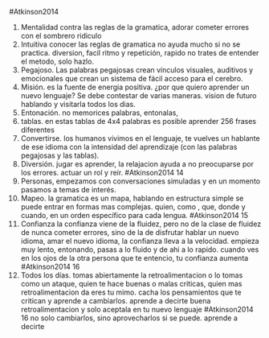#Atkinson2014 
1. Mentalidad contra las reglas de la gramatica, adorar cometer errores con el sombrero ridiculo
2. Intuitiva conocer las reglas de gramatica no ayuda mucho si no se practica. diversion, facil ritmo y repetición, rapido no trates de entender el metodo, solo hazlo.
3. Pegajoso. Las palabras pegajosas crean vínculos visuales, auditivos y emocionales que crean un sistema de fácil acceso para el cerebro.
4. Misión. es la fuente de energia positiva. ¿por que quiero aprender un nuevo lenguaje? Se debe contestar de varias maneras. vision de futuro hablando y visitarla todos los dias.
5. Entonación. no memorices palabras, entonalas,
6. tablas. en estas tablas de 4x4 palabras es posible aprender 256 frases diferentes
7. Convertirse. los humanos vivimos en el lenguaje, te vuelves un hablante de ese idioma con la intensidad del aprendizaje (con las palabras pegajosas y las tablas).
8. Diversión. jugar es aprender, la relajacion ayuda a no preocuparse por los errores. actuar un rol y reír. #Atkinson2014 14
9. Personas, empezamos con conversaciones simuladas y en un momento pasamos a temas de interés. 
10. Mapeo. la gramatica es un mapa, hablando en estructura simple se puede entrar en formas mas complejas. quien, como , que, donde y cuando, en un orden específico para cada lengua. #Atkinson2014 15
11. Confianza la confianza viene de la fluidez, pero no de la clase de fluidez de nunca cometer errores, sino de la de disfrutar hablar un nuevo idioma, amar el nuevo idioma, la confianza lleva a la velocidad. empieza muy lento, entonando, pasas a lo fluido y de ahi a lo rapido. cuando ves en los ojos de la otra persona que te entencio, tu confianza aumenta #Atkinson2014 16
12. Todos los días. tomas abiertamente la retroalimentacion o lo tomas como un ataque, quien te hace buenas o malas criticas, quien mas retroalimentacion da eres tu mimo. cacha los pensamientos que te critican y aprende a cambiarlos. aprende a decirte buena retroalimentacion y solo aceptala en tu nuevo lenguaje #Atkinson2014 16 no solo cambiarlos, sino aprovecharlos si se puede. aprende a decirte 